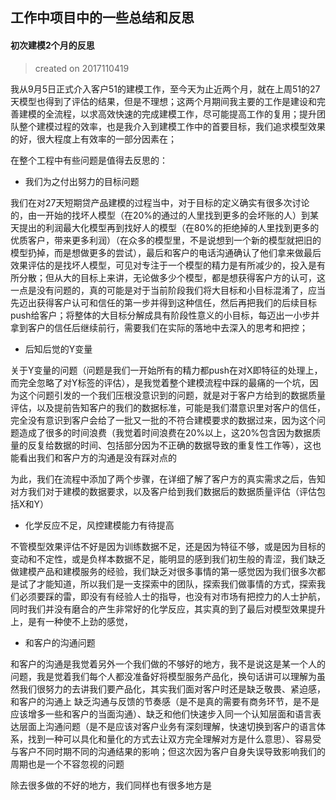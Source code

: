 ## 工作中项目中的一些总结和反思

#### 初次建模2个月的反思

> created on 2017110419

我从9月5日正式介入客户51的建模工作，至今天为止近两个月，就在上周51的27天模型也得到了评估的结果，但是不理想；这两个月期间我主要的工作是建设和完善建模的全流程，以求高效快速的完成建模工作，尽可能提高工作的复用；提升团队整个建模过程的效率，也是我介入到建模工作中的首要目标，我们追求模型效果的好，很大程度上有效率的一部分因素在；

在整个工程中有些问题是值得去反思的：

* 我们为之付出努力的目标问题

我们在对27天短期贷产品建模的过程当中，对于目标的定义确实有很多次讨论的，由一开始的找坏人模型（在20%的通过的人里找到更多的会坏账的人）到某天提出的利润最大化模型再到找好人的模型（在80%的拒绝掉的人里找到更多的优质客户，带来更多利润）（在众多的模型里，不是说想到一个新的模型就把旧的模型扔掉，而是想做更多的尝试），最后和客户的电话沟通确认了他们拿来做最后效果评估的是找坏人模型，可见对专注于一个模型的精力是有所减少的，投入是有所分散；但从大的目标上来讲，无论做多少个模型，都是想获得客户方的认可，这一点是没有问题的，真的可能是对于当前阶段我们将大目标和小目标混淆了，应当先迈出获得客户认可和信任的第一步并得到这种信任，然后再把我们的后续目标push给客户；将整体的大目标分解成具有阶段性意义的小目标，每迈出一小步并拿到客户的信任后继续前行，需要我们在实际的落地中去深入的思考和把控；

* 后知后觉的Y变量

关于Y变量的问题（问题是我们一开始所有的精力都push在对X即特征的处理上，而完全忽略了对Y标签的评估），是我觉着整个建模流程中踩的最痛的一个坑，因为这个问题引发的一个我们压根没意识到的问题，就是对于客户方给到的数据质量评估，以及提前告知客户的我们的数据标准，可能是我们潜意识里对客户的信任，完全没有意识到客户会给了一批又一批的不符合建模要求的数据过来，因为这个问题造成了很多的时间浪费（我觉着时间浪费在20%以上，这20%包含因为数据质量的反复给数据的时间、包括部分因为不正确的数据导致的重复性工作等），这也能看出我们和客户方的沟通是没有踩对点的

为此，我们在流程中添加了两个步骤，在详细了解了客户方的真实需求之后，告知对方我们对于建模的数据要求，以及客户给到我们数据后的数据质量评估（评估包括X和Y）

* 化学反应不足，风控建模能力有待提高

不管模型效果评估不好是因为训练数据不足，还是因为特征不够，或是因为目标的变动和不定性，或是负样本数据不足，能明显的感到我们初生般的青涩，我们缺乏做建模产品和建模服务的经验，我们缺乏对很多事情的第一感觉因为我们很多次都是试了才能知道，所以我们是一支探索中的团队，探索我们做事情的方式，探索我们必须要踩的雷，即没有有经验人士的指导，也没有对市场有把控力的人士护航，同时我们并没有磨合的产生非常好的化学反应，其实真的到了最后对模型效果提升上，是有一种使不上劲的感觉，

* 和客户的沟通问题

和客户的沟通是我觉着另外一个我们做的不够好的地方，我不是说这是某一个人的问题，我是觉着我们每个人都没准备好将模型服务产品化，换句话讲可以理解为虽然我们很努力的去讲我们要产品化，其实我们面对客户时还是缺乏敬畏、紧迫感，和客户的沟通上 缺乏沟通与反馈的节奏感（是不是真的需要有商务环节，是不是应该增多一些和客户的当面沟通）、缺乏和他们快速步入同一个认知层面和语言表达层面上沟通问题（是不是应该对客户业务有深刻理解，快速切换到客户的语言体系，找到一种可以具化和量化的方式去让双方完全理解对方是什么意思）、容易受与客户不同时期不同的沟通结果的影响；但这次因为客户自身失误导致影响我们的周期也是一个不容忽视的问题



除去很多做的不好的地方，我们同样也有很多地方是





